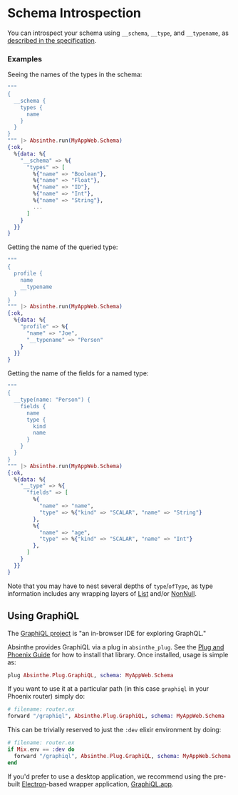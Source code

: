 # Schema Introspection

You can introspect your schema using `__schema`, `__type`, and `__typename`,
as [described in the specification](https://spec.graphql.org/October2021/#sec-Introspection).

### Examples

Seeing the names of the types in the schema:

```elixir
"""
{
  __schema {
    types {
      name
    }
  }
}
""" |> Absinthe.run(MyAppWeb.Schema)
{:ok,
  %{data: %{
    "__schema" => %{
      "types" => [
        %{"name" => "Boolean"},
        %{"name" => "Float"},
        %{"name" => "ID"},
        %{"name" => "Int"},
        %{"name" => "String"},
        ...
      ]
    }
  }}
}
```

Getting the name of the queried type:

```elixir
"""
{
  profile {
    name
    __typename
  }
}
""" |> Absinthe.run(MyAppWeb.Schema)
{:ok,
  %{data: %{
    "profile" => %{
      "name" => "Joe",
      "__typename" => "Person"
    }
  }}
}
```

Getting the name of the fields for a named type:

```elixir
"""
{
  __type(name: "Person") {
    fields {
      name
      type {
        kind
        name
      }
    }
  }
}
""" |> Absinthe.run(MyAppWeb.Schema)
{:ok,
  %{data: %{
    "__type" => %{
      "fields" => [
        %{
          "name" => "name",
          "type" => %{"kind" => "SCALAR", "name" => "String"}
        },
        %{
          "name" => "age",
          "type" => %{"kind" => "SCALAR", "name" => "Int"}
        },
      ]
    }
  }}
}
```

Note that you may have to nest several depths of `type`/`ofType`, as
type information includes any wrapping layers of [List](https://spec.graphql.org/October2021/#sec-List) and/or [NonNull](https://spec.graphql.org/October2021/#sec-Non-Null).

## Using GraphiQL

The [GraphiQL project](https://github.com/graphql/graphiql) is
"an in-browser IDE for exploring GraphQL."

Absinthe provides GraphiQL via a plug in `absinthe_plug`. See the [Plug and Phoenix Guide](plug-phoenix.md)
for how to install that library. Once installed, usage is simple as:

```elixir
plug Absinthe.Plug.GraphiQL, schema: MyAppWeb.Schema
```

If you want to use it at a particular path (in this case `graphiql` in your Phoenix
router) simply do:

```elixir
# filename: router.ex
forward "/graphiql", Absinthe.Plug.GraphiQL, schema: MyAppWeb.Schema
```

This can be trivially reserved to just the `:dev` elixir environment by doing:

```elixir
# filename: router.ex
if Mix.env == :dev do
  forward "/graphiql", Absinthe.Plug.GraphiQL, schema: MyAppWeb.Schema
end
```

If you'd prefer to use a desktop application, we recommend using the pre-built
[Electron](https://electron.atom.io)-based wrapper application,
[GraphiQL.app](https://github.com/skevy/graphiql-app).
